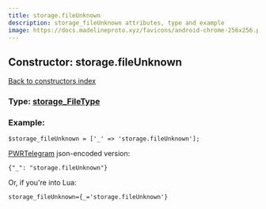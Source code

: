 ```yaml
---
title: storage.fileUnknown
description: storage_fileUnknown attributes, type and example
image: https://docs.madelineproto.xyz/favicons/android-chrome-256x256.png
---
```

## Constructor: storage.fileUnknown  
[Back to constructors index](index.md)






### Type: [storage\_FileType](../types/storage_FileType.md)


### Example:

```
$storage_fileUnknown = ['_' => 'storage.fileUnknown'];
```  

[PWRTelegram](https://pwrtelegram.xyz) json-encoded version:

```
{"_": "storage.fileUnknown"}
```


Or, if you're into Lua:  


```
storage_fileUnknown={_='storage.fileUnknown'}

```


